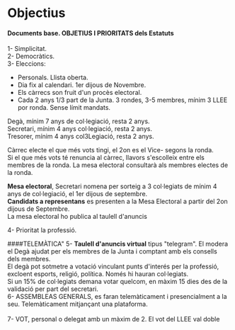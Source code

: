 
# Objectius

#### Documents base. OBJETIUS I PRIORITATS dels Estatuts

1- Simplicitat. <br>
2- Democràtics. <br>
3- Eleccions:
- Personals. Llista oberta.
- Dia fix al calendari. 1er dijous de Novembre.
- Els càrrecs son fruit d'un procès electoral.
- Cada 2 anys 1/3 part de la Junta. 3 rondes, 3-5 membres, mínim 3 LLEE por ronda. Sense límit mandats.

Degà, mínim 7 anys de col·legiació, resta 2 anys.<br>
Secretari, mínim 4 anys col·legiació, resta 2 anys.<br>
Tresorer, mínim 4 anys col3Legiació, resta 2 anys.<br>

Càrrec electe el que més vots tingi, el 2on es el Vice- segons la ronda.<br>
Si el que més vots té renuncia al càrrec, llavors s'escolleix entre els membres de la ronda. La mesa electoral consultarà als membres electes de la ronda.<br>

**Mesa electoral**, Secretari nomena per sorteig a 3 col·legiats de mínim 4 anys de col·legiació, el 1er dijous de septembre.<br>
**Candidats a representans** es presenten a la Mesa Electoral a partir del 2on dijous de Septembre. <br>
La mesa electoral ho publica al taulell d'anuncis

4- Prioritat la professió.<br>

####TELEMÀTICA"
5- **Taulell d'anuncis virtual** tipus "telegram". El modera el Degà ajudat per els membres de la Junta i comptant amb els consells dels membres. <br>
El degà pot sotmetre a votació vinculant punts d'interés per la professió, excloent esports, religió, política.
Només hi hauran col·legiats.<br>
Si un 15% de col·legiats demana votar quelcom, en màxim 15 dies des de la validació per part del secretari.<br>
6- ASSEMBLEAS GENERALS, es faran telemàticament i presencialment a la seu. Telemàticament mitjançant una plataforma.<br>  
7- VOT, personal o delegat amb un màxim de 2. El vot del LLEE val doble 

